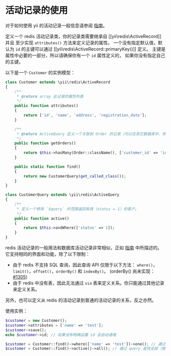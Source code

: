 活动记录的使用
======================

对于如何使用 yii 的活动记录一般信息请参阅 [指南](https://github.com/yiisoft/yii2/blob/master/docs/guide/active-record.md)。

定义一个 redis 活动记录类，你的记录类需要继承自 [[yii\redis\ActiveRecord]] 并且
至少实现 `attributes()` 方法来定义记录的属性。
一个没有指定默认值，默认为 `id` 的主键可以通过 [[yii\redis\ActiveRecord::primaryKey()]] 定义。
主键是属性中必要的一部分，所以请确保你有一个 `id` 属性定义的，
如果你没有指定自己的主键。

以下是一个 `Customer` 的实例模型：

```php
class Customer extends \yii\redis\ActiveRecord
{
    /**
     * @return array 此记录的属性列表
     */
    public function attributes()
    {
        return ['id', 'name', 'address', 'registration_date'];
    }

    /**
     * @return ActiveQuery 定义一个关联到 Order 的记录（可以在其它数据库中，例如 elasticsearch 或者 sql）
     */
    public function getOrders()
    {
        return $this->hasMany(Order::className(), ['customer_id' => 'id']);
    }

    public static function find()
    {
        return new CustomerQuery(get_called_class());
    }
}

class CustomerQuery extends \yii\redis\ActiveQuery
{
    /**
     * 定义一个修改 `$query` 的范围返回有效（status = 1）的客户。
     */
    public function active()
    {
        return $this->andWhere(['status' => 1]);
    }
}
```

redis 活动记录的一般用法和数据库活动记录非常相似，正如
[指南](https://github.com/yiisoft/yii2/blob/master/docs/guide/active-record.md) 中所描述的。
它支持相同的界面和功能，除了以下限制：

- 由于 redis 不支持 SQL 查询，因此查询 API 仅限于以下方法：
  `where()`，`limit()`，`offset()`，`orderBy()` 和 `indexBy()`。
  (orderBy() 尚未实现：[#1305](https://github.com/yiisoft/yii2/issues/1305))
- 由于 redis 中没有表，因此无法通过 `via` 表来定义关系。你只能通过其他记录来定义关系。

另外，也可以定义从 redis 的活动记录到普通的活动记录的关系，反之亦然。

使用实例：

```php
$customer = new Customer();
$customer->attributes = ['name' => 'test'];
$customer->save();
echo $customer->id; // 如果没有明确设置 id 会自动递增

$customer = Customer::find()->where(['name' => 'test'])->one(); // 通过 query 查找
$customer = Customer::find()->active()->all(); // 通过 query 查找全部（使用 `active` 范围）
```
